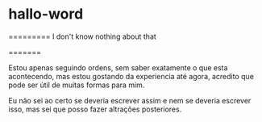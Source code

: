 # hallo-word

=========
I don't know nothing about that 



=======

Estou apenas seguindo ordens, sem saber exatamente o que esta acontecendo, mas estou gostando da experiencia até agora, acredito que pode ser útil de muitas formas para mim. 

Eu não sei ao certo se deveria escrever assim e nem se deveria escrever isso, mas sei que posso fazer altraçôes posteriores.
